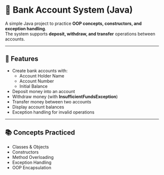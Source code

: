 # 🏦 Bank Account System (Java)

A simple Java project to practice **OOP concepts, constructors, and exception handling**.  
The system supports **deposit, withdraw, and transfer** operations between accounts.

---

## 🚀 Features
- Create bank accounts with:
  - Account Holder Name
  - Account Number
  - Initial Balance
- Deposit money into an account
- Withdraw money (with **InsufficientFundsException**)
- Transfer money between two accounts
- Display account balances
- Exception handling for invalid operations

---

## 📚 Concepts Practiced

- Classes & Objects
- Constructors
- Method Overloading
- Exception Handling
- OOP Encapsulation
